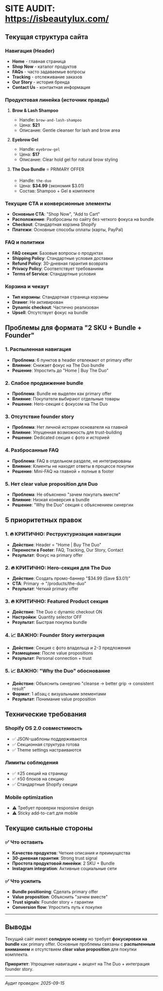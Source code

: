 # SITE AUDIT: https://isbeautylux.com/

## Текущая структура сайта

### Навигация (Header)

- **Home** - главная страница
- **Shop Now** - каталог продуктов
- **FAQs** - часто задаваемые вопросы
- **Tracking** - отслеживание заказов
- **Our Story** - история бренда
- **Contact Us** - контактная информация

### Продуктовая линейка (источник правды)

1. **Brow & Lash Shampoo**

   - Handle: `brow-and-lash-shampoo`
   - Цена: **$21**
   - Описание: Gentle cleanser for lash and brow area

2. **Eyebrow Gel**

   - Handle: `eyebrow-gel`
   - Цена: **$17**
   - Описание: Clear hold gel for natural brow styling

3. **The Duo Bundle** ⭐ PRIMARY OFFER
   - Handle: `the-duo`
   - Цена: **$34.99** (экономия $3.01)
   - Состав: Shampoo + Gel в комплекте

### Текущие CTA и конверсионные элементы

- **Основные CTA**: "Shop Now", "Add to Cart"
- **Расположение**: Разбросаны по сайту без четкого фокуса на bundle
- **Checkout**: Стандартная корзина Shopify
- **Платежи**: Основные способы оплаты (карты, PayPal)

### FAQ и политики

- **FAQ секция**: Базовые вопросы о продуктах
- **Shipping Policy**: Стандартные условия доставки
- **Refund Policy**: 30-дневная гарантия возврата
- **Privacy Policy**: Соответствует требованиям
- **Terms of Service**: Стандартные условия

### Корзина и чекаут

- **Тип корзины**: Стандартная страница корзины
- **Drawer**: Не активирован
- **Dynamic checkout**: Частично реализован
- **Upsell**: Отсутствует фокус на bundle

## Проблемы для формата "2 SKU + Bundle + Founder"

### 1. Распыленная навигация

- **Проблема**: 6 пунктов в header отвлекают от primary offer
- **Влияние**: Снижает фокус на The Duo bundle
- **Решение**: Упростить до "Home | Buy The Duo"

### 2. Слабое продвижение bundle

- **Проблема**: Bundle не выделен как primary offer
- **Влияние**: Покупатели выбирают отдельные товары
- **Решение**: Hero-секция с фокусом на The Duo

### 3. Отсутствие founder story

- **Проблема**: Нет личной истории основателя на главной
- **Влияние**: Упущенная возможность для trust-building
- **Решение**: Dedicated секция с фото и историей

### 4. Разбросанные FAQ

- **Проблема**: FAQ в отдельном разделе, не интегрированы
- **Влияние**: Клиенты не находят ответы в процессе покупки
- **Решение**: Mini-FAQ на главной + полные в footer

### 5. Нет clear value proposition для Duo

- **Проблема**: Не объяснено "зачем покупать вместе"
- **Влияние**: Низкая конверсия в bundle
- **Решение**: "Why the Duo" секция с объяснением синергии

## 5 приоритетных правок

### 1. 🔥 КРИТИЧНО: Реструктуризация навигации

- **Действие**: Header = "Home | Buy The Duo"
- **Перенести в Footer**: FAQ, Tracking, Our Story, Contact
- **Результат**: Фокус на primary offer

### 2. 🔥 КРИТИЧНО: Hero-секция для The Duo

- **Действие**: Создать промо-баннер "$34.99 (Save $3.01)"
- **CTA**: Primary → "/products/the-duo"
- **Результат**: Четкий primary offer

### 3. 🔥 КРИТИЧНО: Featured Product секция

- **Действие**: The Duo с dynamic checkout ON
- **Настройки**: Quantity selector OFF
- **Результат**: Быстрая покупка bundle

### 4. 📈 ВАЖНО: Founder Story интеграция

- **Действие**: Секция с фото владельца и 2-3 предложения
- **Размещение**: После value propositions
- **Результат**: Personal connection + trust

### 5. 📈 ВАЖНО: "Why the Duo" обоснование

- **Действие**: Объяснить синергию "cleanse → better grip → consistent result"
- **Формат**: 1 абзац с визуальными элементами
- **Результат**: Понимание value proposition

## Технические требования

### Shopify OS 2.0 совместимость

- ✅ JSON-шаблоны поддерживаются
- ✅ Секционная структура готова
- ✅ Theme settings настраиваются

### Лимиты соблюдения

- ✅ ≤25 секций на страницу
- ✅ ≤50 блоков на секцию
- ✅ Стандартные Shopify секции

### Mobile optimization

- ⚠️ Требует проверки responsive design
- ⚠️ Sticky add-to-cart для mobile

## Текущие сильные стороны

### ✅ Что оставить

- **Качество продуктов**: Четкие описания и преимущества
- **30-дневная гарантия**: Strong trust signal
- **Простота продуктовой линейки**: 2 SKU + Bundle
- **Instagram integration**: Активные социальные сети

### ✅ Что усилить

- **Bundle positioning**: Сделать primary offer
- **Value proposition**: Объяснить "зачем вместе"
- **Trust signals**: Founder story + гарантии
- **Conversion flow**: Упростить путь к покупке

---

## Выводы

Текущий сайт имеет **солидную основу** но требует **фокусировки на bundle** как primary offer. Основные проблемы связаны с **распыленным вниманием** и отсутствием **clear value proposition** для покупки комплекта.

**Приоритет**: Упрощение навигации + акцент на The Duo + интеграция founder story.

---

_Аудит проведен: 2025-09-15_
